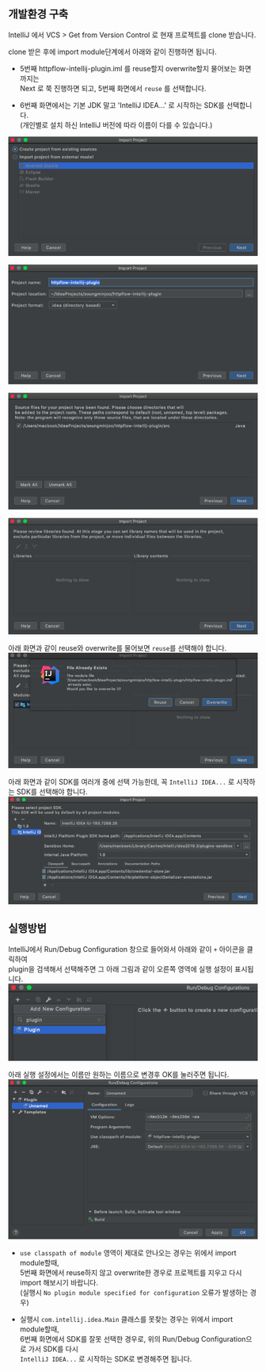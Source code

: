 개발환경 구축
----------

IntelliJ 에서 VCS > Get from Version Control 로 현재 프로젝트를 clone 받습니다.

clone 받은 후에 import module단계에서 아래와 같이 진행하면 됩니다.

- 5번째 httpflow-intellij-plugin.iml 를 reuse할지 overwrite할지 물어보는 화면 까지는<br/>
Next 로 쭉 진행하면 되고, 5번째 화면에서 ```reuse``` 를 선택합니다.

- 6번째 화면에서는 기본 JDK 말고 'IntelliJ IDEA...' 로 시작하는 SDK를 선택합니다.<br/>
(개인별로 설치 하신 IntelliJ 버전에 따라 이름이 다를 수 있습니다.)

![import_01.png](import_01.png)

![import_02.png](import_02.png)

![import_03.png](import_03.png)

![import_04.png](import_04.png)

아래 화면과 같이 reuse와 overwrite를 물어보면 ```reuse```를 선택해야 합니다.
![import_05.png](import_05.png)

아래 화면과 같이 SDK를 여러개 중에 선택 가능한데, 꼭 ```IntelliJ IDEA...``` 로 시작하는 SDK를 선택해야 합니다.
![import_06.png](import_06.png)


실행방법
------

IntelliJ에서 Run/Debug Configuration 창으로 들어와서 아래와 같이 ```+``` 아이콘을 클릭하여<br/>
plugin을 검색해서 선택해주면 그 아래 그림과 같이 오른쪽 영역에 실행 설정이 표시됩니다.
![run_debug_01.png](run_debug_01.png)

아래 실행 설정에서는 이름만 원하는 이름으로 변경후 OK를 눌러주면 됩니다. 
![run_debug_02.png](run_debug_02.png)

- ```use classpath of module``` 영역이 제대로 안나오는 경우는 위에서 import module할때,<br/>
5번째 화면에서 reuse하지 않고 overwrite한 경우로 프로젝트를 지우고 다시 import 해보시기 바랍니다.<br/>
(실행시 ```No plugin module specified for configuration``` 오류가 발생하는 경우)

- 실행시 ```com.intellij.idea.Main``` 클래스를 못찾는 경우는 위에서 import module할때,<br/>
6번째 화면에서 SDK를 잘못 선택한 경우로, 위의 Run/Debug Configuration으로 가서 SDK를 다시<br/>
```IntelliJ IDEA...``` 로 시작하는 SDK로 변경해주면 됩니다.
